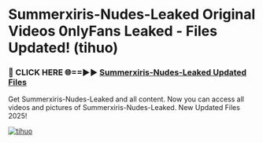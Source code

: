 # Summerxiris-Nudes-Leaked Original Videos 0nlyFans Leaked - Files Updated! (tihuo)

<h3>🔴 CLICK HERE 🌐==►► <a href="https://tinyurl.com/5h6xmrr3" rel="nofollow">Summerxiris-Nudes-Leaked Updated Files</a></h3>

Get Summerxiris-Nudes-Leaked and all content. Now you can access all videos and pictures of Summerxiris-Nudes-Leaked. New Updated Files 2025!

[![tihuo](https://i.imgur.com/KVD873Z.gif)](https://tinyurl.com/5h6xmrr3)
